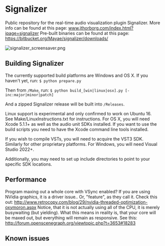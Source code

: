 # Signalizer

Public repository for the real-time audio visualization plugin Signalizer.
More info can be found at this page: www.jthorborg.com/index.html?ipage=signalizer
Pre-built binaries can be found at this page: https://bitbucket.org/Mayae/signalizer/downloads/

![signalizer_screensaver.png](https://bitbucket.org/repo/jnBRk8/images/675350869-signalizer_screensaver.png)

## Building Signalizer

The currently supported build platforms are Windows and OS X. If you haven't yet, run:
`$ python prepare.py`

Then from `/Make`, run:
`$ python build_[win|linux|osx].py [-inc:major|minor|patch]`

And a zipped Signalizer release will be built into `/Releases`.

Linux support is experimental and only confirmed to work on Ubuntu 16. See Make/LinuxInstructions.txt for instructions.
For OS X, you will need Xcode 5.1.1+ as well as the audio unit SDKs installed.
If you want to use the build scripts you need to have the Xcode command line tools installed.

If you wish to compile VSTs, you will need to acquire the VST3 SDK. Similarly for other proprietary platforms.
For Windows, you will need Visual Studio 2022+.

Additionally, you may need to set up include directories to point to your specific SDK locations.

## Performance

Program maxing out a whole core with VSync enabled? If you are using NVidia graphics, it is a driver issue.. Or, "feature", as they call it. Check this out: http://www.retrocopy.com/blog/29/nvidia-threaded-optimization-oxymoron.aspx
Notice, that it is not actually using all of the CPU, it is merely busywaiting (but yielding). What this means in reality is, that your core will be maxed out, but everything will remain as responsive. See this: http://forum.openscenegraph.org/viewtopic.php?t=3653#18283

## Known issues
